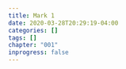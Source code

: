 ```yaml
---
title: Mark 1
date: 2020-03-28T20:29:19-04:00
categories: []
tags: []
chapter: "001"
inprogress: false
---
```


